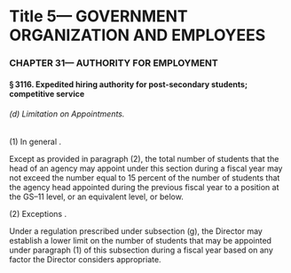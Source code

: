 
# Title 5— GOVERNMENT ORGANIZATION AND EMPLOYEES
### CHAPTER 31— AUTHORITY FOR EMPLOYMENT
#### § 3116. Expedited hiring authority for post-secondary students; competitive service
###### (d) Limitation on Appointments.

(1) In general .

Except as provided in paragraph (2), the total number of students that the head of an agency may appoint under this section during a fiscal year may not exceed the number equal to 15 percent of the number of students that the agency head appointed during the previous fiscal year to a position at the GS–11 level, or an equivalent level, or below.

(2) Exceptions .

Under a regulation prescribed under subsection (g), the Director may establish a lower limit on the number of students that may be appointed under paragraph (1) of this subsection during a fiscal year based on any factor the Director considers appropriate.
